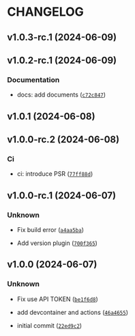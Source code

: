 # CHANGELOG



## v1.0.3-rc.1 (2024-06-09)


## v1.0.2-rc.1 (2024-06-09)

### Documentation

* docs: add documents ([`c72c847`](https://github.com/procube-open/downtime-csv/commit/c72c84789477ddcbffa7dbc909ce7f3762195347))


## v1.0.1 (2024-06-08)


## v1.0.0-rc.2 (2024-06-08)

### Ci

* ci: introduce PSR ([`77ff88d`](https://github.com/procube-open/downtime-csv/commit/77ff88dd688a5fd5484bd2e4469eec8119d71b5a))


## v1.0.0-rc.1 (2024-06-07)

### Unknown

* Fix build error ([`a4aa5ba`](https://github.com/procube-open/downtime-csv/commit/a4aa5ba5b2b5a07183c98ee240e0c870b504f3de))

* Add version plugin ([`700f365`](https://github.com/procube-open/downtime-csv/commit/700f36595847bb0deff0926d4d1b696d292724ab))


## v1.0.0 (2024-06-07)

### Unknown

* Fix use API TOKEN ([`be1f6d8`](https://github.com/procube-open/downtime-csv/commit/be1f6d890c69f724a16e3ce9ca2a5f9d90f64451))

* add devcontainer and actions ([`46a4655`](https://github.com/procube-open/downtime-csv/commit/46a465578683e73907ade865973abb73fd61f0f2))

* initial commit ([`22ed9c2`](https://github.com/procube-open/downtime-csv/commit/22ed9c2dfa19135b95b1627980c8a0b292dc77d3))
